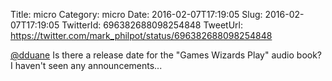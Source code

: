Title: micro
Category: micro
Date: 2016-02-07T17:19:05
Slug: 2016-02-07T17:19:05
TwitterId: 696382688098254848
TweetUrl: https://twitter.com/mark_philpot/status/696382688098254848

[@dduane](https://twitter.com/dduane) Is there a release date for the "Games Wizards Play" audio book?  I haven't seen any announcements...